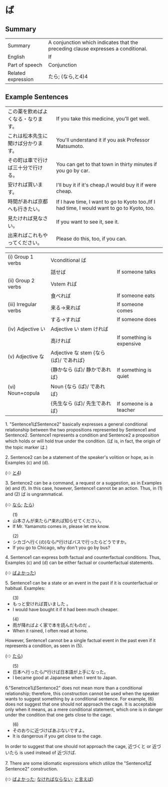 # ば

## Summary

<table><tr>   <td>Summary</td>   <td>A conjunction which indicates that the preceding clause expresses a conditional.</td></tr><tr>   <td>English</td>   <td>If</td></tr><tr>   <td>Part of speech</td>   <td>Conjunction</td></tr><tr>   <td>Related expression</td>   <td>たら; (なら,と4)4</td></tr></table>

## Example Sentences

<table><tr>   <td>この薬を飲めばよくなる・なります。</td>   <td>If you take this medicine, you'll get well.</td></tr><tr>   <td>これは松本先生に聞けば分かります。</td>   <td>You'll understand it if you ask Professor Matsumoto.</td></tr><tr>   <td>その町は車で行けば三十分で行ける。</td>   <td>You can get to that town in thirty minutes if you go by car.</td></tr><tr>   <td>安ければ買います。</td>   <td>I'll buy it if it's cheap./I would buy it if were cheap.</td></tr><tr>   <td>時間があれば京都へも行きたい。</td>   <td>If I have time, I want to go to Kyoto too./If I had time, I would want to go to Kyoto, too.</td></tr><tr>   <td>見たければ見なさい。</td>   <td>If you want to see it, see it.</td></tr><tr>   <td>出来ればこれもやってください。</td>   <td>Please do this, too, if you can.</td></tr></table>

<table class="table"> <tbody><tr class="tr head"> <td class="td"><span class="numbers">(i)</span> <span> <span class="bold">Group 1 verbs</span></span></td> <td class="td"><span>Vconditional <span class="concept">ば</span></span></td> <td class="td"><span>&nbsp;</span></td> </tr> <tr class="tr"> <td class="td"><span>&nbsp;</span></td> <td class="td"><span>話せ<span class="concept">ば</span></span> </td> <td class="td"><span>If    someone talks</span></td> </tr> <tr class="tr head"> <td class="td"><span class="numbers">(ii)</span> <span> <span class="bold">Group 2 verbs</span></span></td> <td class="td"><span>Vstem <span class="concept">れば</span></span></td> <td class="td"><span>&nbsp;</span></td> </tr> <tr class="tr"> <td class="td"><span>&nbsp;</span></td> <td class="td"><span>食べ<span class="concept">れば</span></span> </td> <td class="td"><span>If    someone eats</span></td> </tr> <tr class="tr head"> <td class="td"><span class="numbers">(iii)</span> <span> <span class="bold">Irregular verbs</span></span></td> <td class="td"><span>来る</span><span>→来<span class="concept">れば</span></span></td> <td class="td"><span>If    someone comes</span></td> </tr> <tr class="tr"> <td class="td"><span>&nbsp;</span></td> <td class="td"><span>する</span><span>→<span class="concept">すれば</span></span></td> <td class="td"><span>If    someone does</span></td> </tr> <tr class="tr head"> <td class="td"><span class="numbers">(iv)</span> <span> <span class="bold">Adjective い</span></span></td> <td class="td"><span>Adjective い stem <span class="concept">ければ</span></span></td> <td class="td"><span>&nbsp;</span></td> </tr> <tr class="tr"> <td class="td"><span>&nbsp;</span></td> <td class="td"><span>高<span class="concept">ければ</span></span> </td> <td class="td"><span>If    something is expensive</span></td> </tr> <tr class="tr head"> <td class="td"><span class="numbers">(v) </span><span class="bold"><span>Adjective な</span> </span></td> <td class="td"><span>Adjective な stem {<span class="concept">なら</span> <span class="concept">(ば</span>)/ <span class="concept">であれば</span>}</span></td> <td class="td"><span>&nbsp;</span></td> </tr> <tr class="tr"> <td class="td"><span>&nbsp;</span></td> <td class="td"><span>{静か<span class="concept">なら</span> <span class="concept">(ば</span>)/ 静か<span class="concept">であれば</span>}</span></td> <td class="td"><span>If    something is quiet</span></td> </tr> <tr class="tr head"> <td class="td"><span class="numbers">(vi)</span> <span> <span class="bold">Noun+copula</span></span></td> <td class="td"><span>Noun {<span class="concept">なら</span> <span class="concept">(ば</span>)/ <span class="concept">であれば</span>}</span></td> <td class="td"><span>&nbsp;</span></td> </tr> <tr class="tr"> <td class="td"><span>&nbsp;</span></td> <td class="td"><span>{先生<span class="concept">なら</span> <span class="concept">(ば</span>)/ 先生<span class="concept">であれば</span>}</span></td> <td class="td"><span>If    someone is a teacher</span></td> </tr> </tbody></table>

<p>1. "Sentence1<span class="cloze">ば</span>Sentence2" basically expresses a general conditional relationship between the two propositions represented by Sentence1 and Sentence2. Sentence1 represents a condition and Sentence2 a proposition which holds or will hold true under the condition. (<span class="cloze">ば</span> is, in fact, the origin of the topic marker は.) </p>  <p>2. Sentence2 can be a statement of the speaker's volition or hope, as in Examples (c) and (d).</p>  <p>(⇨ <a href="#㊦ と (4)">と4</a>)</p>  <p>3. Sentence2 can be a command, a request or a suggestion, as in Examples (e) and (f). In this case, however, Sentence1 cannot be an action.  Thus, in (1) and (2) <span class="cloze">ば</span> is ungrammatical. </p>  <p>(⇨ <a href="#㊦ なら">なら</a>; <a href="#㊦ たら">たら</a>)</p>  <ul>(1) <li>山本さんが来たら/*来れ<span class="cloze">ば</span>知らせてください。</li> <li>If Mr. Yamamoto comes in, please let me know.</li> </ul>  <ul>(2) <li>シカゴへ行く(の)なら/*行け<span class="cloze">ば</span>バスで行ったらどうですか。</li> <li>If you go to Chicago, why don't you go by bus?</li> </ul>  <p>4. Sentence1 can express both factual and counterfactual conditions. Thus, Examples (c) and (d) can be either factual or counterfactual statements.</p>  <p>(⇨ <a href="#㊦ ばよかった">ばよかった</a>)</p>  <p>5. Sentence1 can be a state or an event in the past if it is counterfactual or habitual. Examples:</p>  <ul>(3) <li>もっと安けれ<span class="cloze">ば</span>買いました 。</li> <li>I would have bought it if it had been much cheaper.</li> </ul>  <ul>(4) <li>雨が降れ<span class="cloze">ば</span>よく家で本を読んだものだ 。</li> <li>When it rained, I often read at home.</li> </ul>  <p>However, Sentence1 cannot be a single factual event in the past even if it represents a condition, as seen in (5). </p>  <p>(⇨ <a href="#㊦ たら">たら</a>)  <ul>(5) <li>日本へ行ったら/*行け<span class="cloze">ば</span>日本語が上手になった。</li> <li>I became good at Japanese when I went to Japan.</li> </ul>  <p>6."Senetnce1<span class="cloze">ば</span>Sentence2" does not mean more than a conditional relationship; therefore, this construction cannot be used when the speaker wants to suggest something by a conditional sentence. For example, (6) does not suggest that one should not approach the cage. It is acceptable only when it means, as a mere conditional statement, which one is in danger under the condition that one gets close to the cage.</p>  <ul>(6) <li>そのおりに近づけ<span class="cloze">ば</span>あぶないですよ。</li> <li>It is dangerous if you get close to the cage.</li> </ul>  <p>In order to suggest that one should not approach the cage, 近づくと or 近づいたら is used instead of 近づけ<span class="cloze">ば</span>.</p>  <p>7. There are some idiomatic expressions which utilize the "Sentence1<span class="cloze">ば</span>Sentence2" construction.</p>  <p>(⇨ <a href="#㊦ ばよかった">ばよかった</a>; <a href="#㊦ なければならない">なければならない</a>; <a href="#㊦ と言えば">と言えば</a>)</p>

